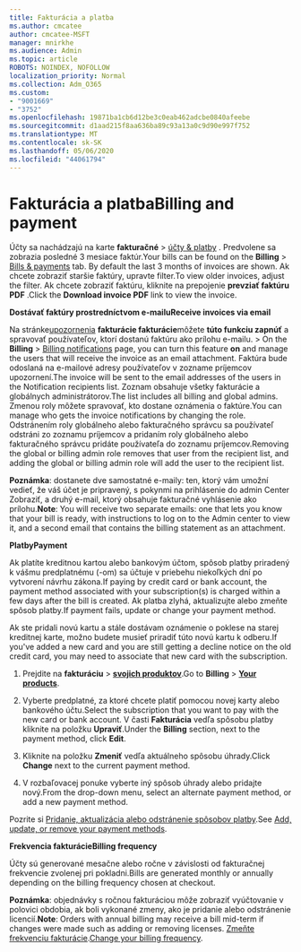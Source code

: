 ```yaml
---
title: Fakturácia a platba
ms.author: cmcatee
author: cmcatee-MSFT
manager: mnirkhe
ms.audience: Admin
ms.topic: article
ROBOTS: NOINDEX, NOFOLLOW
localization_priority: Normal
ms.collection: Adm_O365
ms.custom:
- "9001669"
- "3752"
ms.openlocfilehash: 19871ba1cb6d12be3c0eab462adcbe0840afeebe
ms.sourcegitcommit: d1aad215f8aa636ba89c93a13a0c9d90e997f752
ms.translationtype: MT
ms.contentlocale: sk-SK
ms.lasthandoff: 05/06/2020
ms.locfileid: "44061794"
---
```

# <a name="billing-and-payment"></a><span data-ttu-id="422cf-102">Fakturácia a platba</span><span class="sxs-lookup"><span data-stu-id="422cf-102">Billing and payment</span></span>

<span data-ttu-id="422cf-103">Účty sa nachádzajú na karte **fakturačné** > [účty & platby](https://go.microsoft.com/fwlink/p/?linkid=848039) .  Predvolene sa zobrazia posledné 3 mesiace faktúr.</span><span class="sxs-lookup"><span data-stu-id="422cf-103">Your bills can be found on the **Billing** > [Bills & payments](https://go.microsoft.com/fwlink/p/?linkid=848039) tab.  By default the last 3 months of invoices are shown.</span></span>  <span data-ttu-id="422cf-104">Ak chcete zobraziť staršie faktúry, upravte filter.</span><span class="sxs-lookup"><span data-stu-id="422cf-104">To view older invoices, adjust the filter.</span></span>  <span data-ttu-id="422cf-105">Ak chcete zobraziť faktúru, kliknite na prepojenie **prevziať faktúru PDF** .</span><span class="sxs-lookup"><span data-stu-id="422cf-105">Click the **Download invoice PDF** link to view the invoice.</span></span>

<span data-ttu-id="422cf-106">**Dostávať faktúry prostredníctvom e-mailu**</span><span class="sxs-lookup"><span data-stu-id="422cf-106">**Receive invoices via email**</span></span>

<span data-ttu-id="422cf-107">Na stránke[upozornenia](https://go.microsoft.com/fwlink/p/?linkid=853212) **fakturácie fakturácie**môžete **túto funkciu zapnúť** a spravovať používateľov, ktorí dostanú faktúru ako prílohu e-mailu. > </span><span class="sxs-lookup"><span data-stu-id="422cf-107">On the **Billing** > [Billing notifications](https://go.microsoft.com/fwlink/p/?linkid=853212) page, you can turn this feature **on** and manage the users that will receive the invoice as an email attachment.</span></span> <span data-ttu-id="422cf-108">Faktúra bude odoslaná na e-mailové adresy používateľov v zozname príjemcov upozornení.</span><span class="sxs-lookup"><span data-stu-id="422cf-108">The invoice will be sent to the email addresses of the users in the Notification recipients list.</span></span> <span data-ttu-id="422cf-109">Zoznam obsahuje všetky fakturácie a globálnych administrátorov.</span><span class="sxs-lookup"><span data-stu-id="422cf-109">The list includes all billing and global admins.</span></span>  <span data-ttu-id="422cf-110">Zmenou roly môžete spravovať, kto dostane oznámenia o faktúre.</span><span class="sxs-lookup"><span data-stu-id="422cf-110">You can manage who gets the invoice notifications by changing the role.</span></span>  <span data-ttu-id="422cf-111">Odstránením roly globálneho alebo fakturačného správcu sa používateľ odstráni zo zoznamu príjemcov a pridaním roly globálneho alebo fakturačného správcu pridáte používateľa do zoznamu príjemcov.</span><span class="sxs-lookup"><span data-stu-id="422cf-111">Removing the global or billing admin role removes that user from the recipient list, and adding the global or billing admin role will add the user to the recipient list.</span></span>

<span data-ttu-id="422cf-112">**Poznámka**: dostanete dve samostatné e-maily: ten, ktorý vám umožní vedieť, že váš účet je pripravený, s pokynmi na prihlásenie do admin Center Zobraziť, a druhý e-mail, ktorý obsahuje fakturačné vyhlásenie ako prílohu.</span><span class="sxs-lookup"><span data-stu-id="422cf-112">**Note**: You will receive two separate emails: one that lets you know that your bill is ready, with instructions to log on to the Admin center to view it, and a second email that contains the billing statement as an attachment.</span></span>

<span data-ttu-id="422cf-113">**Platby**</span><span class="sxs-lookup"><span data-stu-id="422cf-113">**Payment**</span></span>

<span data-ttu-id="422cf-114">Ak platíte kreditnou kartou alebo bankovým účtom, spôsob platby priradený k vášmu predplatnému (-om) sa účtuje v priebehu niekoľkých dní po vytvorení návrhu zákona.</span><span class="sxs-lookup"><span data-stu-id="422cf-114">If paying by credit card or bank account, the payment method associated with your subscription(s) is charged within a few days after the bill is created.</span></span>  <span data-ttu-id="422cf-115">Ak platba zlyhá, aktualizujte alebo zmeňte spôsob platby.</span><span class="sxs-lookup"><span data-stu-id="422cf-115">If payment fails, update or change your payment method.</span></span> 

<span data-ttu-id="422cf-116">Ak ste pridali novú kartu a stále dostávam oznámenie o poklese na starej kreditnej karte, možno budete musieť priradiť túto novú kartu k odberu.</span><span class="sxs-lookup"><span data-stu-id="422cf-116">If you've added a new card and you are still getting a decline notice on the old credit card, you may need to associate that new card with the subscription.</span></span>

1. <span data-ttu-id="422cf-117">Prejdite na **fakturáciu** > **[svojich produktov](https://go.microsoft.com/fwlink/p/?linkid=842054)**.</span><span class="sxs-lookup"><span data-stu-id="422cf-117">Go to **Billing** > **[Your products](https://go.microsoft.com/fwlink/p/?linkid=842054)**.</span></span>

2. <span data-ttu-id="422cf-118">Vyberte predplatné, za ktoré chcete platiť pomocou novej karty alebo bankového účtu.</span><span class="sxs-lookup"><span data-stu-id="422cf-118">Select the subscription that you want to pay with the new card or bank account.</span></span> <span data-ttu-id="422cf-119">V časti **Fakturácia** vedľa spôsobu platby kliknite na položku **Upraviť**.</span><span class="sxs-lookup"><span data-stu-id="422cf-119">Under the **Billing** section, next to the payment method, click **Edit**.</span></span>

3. <span data-ttu-id="422cf-120">Kliknite na položku **Zmeniť** vedľa aktuálneho spôsobu úhrady.</span><span class="sxs-lookup"><span data-stu-id="422cf-120">Click **Change** next to the current payment method.</span></span>

4. <span data-ttu-id="422cf-121">V rozbaľovacej ponuke vyberte iný spôsob úhrady alebo pridajte nový.</span><span class="sxs-lookup"><span data-stu-id="422cf-121">From the drop-down menu, select an alternate payment method, or add a new payment method.</span></span>

<span data-ttu-id="422cf-122">Pozrite si [Pridanie, aktualizácia alebo odstránenie spôsobov platby](https://go.microsoft.com/fwlink/?linkid=2118133).</span><span class="sxs-lookup"><span data-stu-id="422cf-122">See [Add, update, or remove your payment methods](https://go.microsoft.com/fwlink/?linkid=2118133).</span></span>

<span data-ttu-id="422cf-123">**Frekvencia fakturácie**</span><span class="sxs-lookup"><span data-stu-id="422cf-123">**Billing frequency**</span></span>

<span data-ttu-id="422cf-124">Účty sú generované mesačne alebo ročne v závislosti od fakturačnej frekvencie zvolenej pri pokladni.</span><span class="sxs-lookup"><span data-stu-id="422cf-124">Bills are generated monthly or annually depending on the billing frequency chosen at checkout.</span></span>  

<span data-ttu-id="422cf-125">**Poznámka**: objednávky s ročnou fakturáciou môže zobraziť vyúčtovanie v polovici obdobia, ak boli vykonané zmeny, ako je pridanie alebo odstránenie licencií.</span><span class="sxs-lookup"><span data-stu-id="422cf-125">**Note**: Orders with annual billing may receive a bill mid-term if changes were made such as adding or removing licenses.</span></span>  <span data-ttu-id="422cf-126">[Zmeňte frekvenciu fakturácie](https://go.microsoft.com/fwlink/?linkid=2119148).</span><span class="sxs-lookup"><span data-stu-id="422cf-126">[Change your billing frequency](https://go.microsoft.com/fwlink/?linkid=2119148).</span></span>
